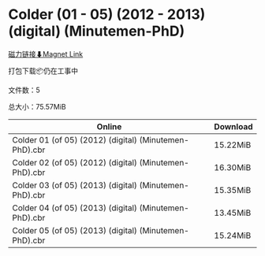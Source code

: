 # Colder (01 - 05) (2012 - 2013) (digital) (Minutemen-PhD)

[磁力链接⬇Magnet Link](magnet:?xt=urn:btih:bb5ab1d1a3dd23b743b0c5e67f13fe14f607abb1&dn=Colder%20%2801%20-%2005%29%20%282012%20-%202013%29%20%28digital%29%20%28Minutemen-PhD%29)

打包下载📦仍在工事中

文件数：5

总大小：75.57MiB

Online | Download
--- | ---
Colder 01 (of 05) (2012) (digital) (Minutemen-PhD).cbr | 15.22MiB
Colder 02 (of 05) (2012) (digital) (Minutemen-PhD).cbr | 16.30MiB
Colder 03 (of 05) (2013) (digital) (Minutemen-PhD).cbr | 15.35MiB
Colder 04 (of 05) (2013) (digital) (Minutemen-PhD).cbr | 13.45MiB
Colder 05 (of 05) (2013) (digital) (Minutemen-PhD).cbr | 15.24MiB